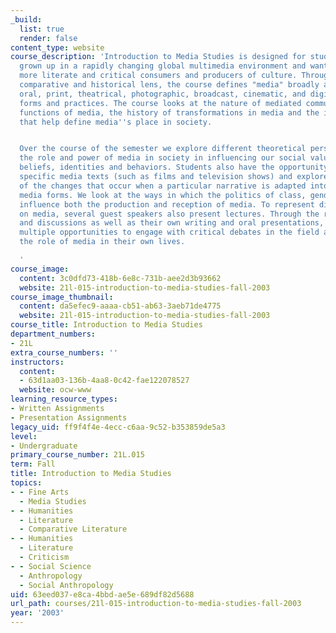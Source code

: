 ```yaml
---
_build:
  list: true
  render: false
content_type: website
course_description: 'Introduction to Media Studies is designed for students who have
  grown up in a rapidly changing global multimedia environment and want to become
  more literate and critical consumers and producers of culture. Through an interdisciplinary
  comparative and historical lens, the course defines "media" broadly as including
  oral, print, theatrical, photographic, broadcast, cinematic, and digital cultural
  forms and practices. The course looks at the nature of mediated communication, the
  functions of media, the history of transformations in media and the institutions
  that help define media''s place in society.


  Over the course of the semester we explore different theoretical perspectives on
  the role and power of media in society in influencing our social values, political
  beliefs, identities and behaviors. Students also have the opportunity to analyze
  specific media texts (such as films and television shows) and explore the meaning
  of the changes that occur when a particular narrative is adapted into different
  media forms. We look at the ways in which the politics of class, gender and race
  influence both the production and reception of media. To represent different perspectives
  on media, several guest speakers also present lectures. Through the readings, lectures,
  and discussions as well as their own writing and oral presentations, students have
  multiple opportunities to engage with critical debates in the field as well as explore
  the role of media in their own lives.

  '
course_image:
  content: 3c0dfd73-418b-6e8c-731b-aee2d3b93662
  website: 21l-015-introduction-to-media-studies-fall-2003
course_image_thumbnail:
  content: da5efec9-aaaa-cb51-ab63-3aeb71de4775
  website: 21l-015-introduction-to-media-studies-fall-2003
course_title: Introduction to Media Studies
department_numbers:
- 21L
extra_course_numbers: ''
instructors:
  content:
  - 63d1aa03-136b-4aa8-0c42-fae122078527
  website: ocw-www
learning_resource_types:
- Written Assignments
- Presentation Assignments
legacy_uid: ff9f4f4e-4ecc-c6aa-9c52-b353859de5a3
level:
- Undergraduate
primary_course_number: 21L.015
term: Fall
title: Introduction to Media Studies
topics:
- - Fine Arts
  - Media Studies
- - Humanities
  - Literature
  - Comparative Literature
- - Humanities
  - Literature
  - Criticism
- - Social Science
  - Anthropology
  - Social Anthropology
uid: 63eed037-e8ca-4bbd-ae5e-689df82d5688
url_path: courses/21l-015-introduction-to-media-studies-fall-2003
year: '2003'
---
```


